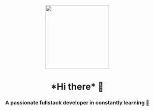 <div id="header" align="center">
   <img src="https://media.giphy.com/media/v1.Y2lkPTc5MGI3NjExZWV1d3dvNTJrNGMxM3J0ZzlpN3JzamJxaGI0bGtwOWxoMXRkbGt6bSZlcD12MV9pbnRlcm5hbF9naWZfYnlfaWQmY3Q9Zw/9PhdJO4CMfyfXDCnko/giphy.gif" width="200"/>
  <h1 align="center"> *Hi there* 👋 </h1>
  <h3 align="center">A passionate fullstack developer in constantly learning 🌱 </h3>
</div>


